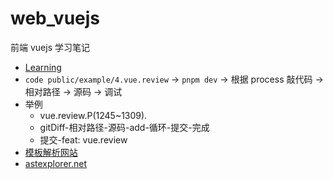 # web_vuejs

前端 vuejs 学习笔记

- [Learning](https://www.processon.com/mindmap/63ac109f6592974cd49ff115)
- `code public/example/4.vue.review` -> `pnpm dev` -> 根据 process 敲代码 -> 相对路径 -> 源码 -> 调试
- 举例
  - vue.review.P(1245~1309).
  - gitDiff-相对路径-源码-add-循环-提交-完成
  - 提交-feat: vue.review
- [模板解析网站](https://template-explorer.vuejs.org)
- [astexplorer.net](https://astexplorer.net/)
